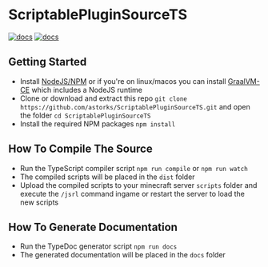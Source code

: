 # ScriptablePluginSourceTS
[![docs](https://img.shields.io/badge/ScriptablePluginEngine-v1.0.3-blue?style=for-the-badge)](https://github.com/astorks/ScriptablePluginEngine)
[![docs](https://img.shields.io/badge/Docs-v1.0.3-blue?style=for-the-badge)](https://astorks.github.io/ScriptablePluginSourceTS)
## Getting Started
- Install [NodeJS/NPM](https://nodejs.org/en/download/) or if you're on linux/macos you can install [GraalVM-CE](https://github.com/graalvm/graalvm-ce-builds/releases/latest) which includes a NodeJS runtime
- Clone or download and extract this repo `git clone https://github.com/astorks/ScriptablePluginSourceTS.git` and open the folder `cd ScriptablePluginSourceTS`
- Install the required NPM packages `npm install`


## How To Compile The Source
- Run the TypeScript compiler script `npm run compile` or `npm run watch`
- The compiled scripts will be placed in the `dist` folder
- Upload the compiled scripts to your minecraft server `scripts` folder and execute the `/jsrl` command ingame or restart the server to load the new scripts
  
  
## How To Generate Documentation
- Run the TypeDoc generator script `npm run docs`
- The generated documentation will be placed in the `docs` folder
